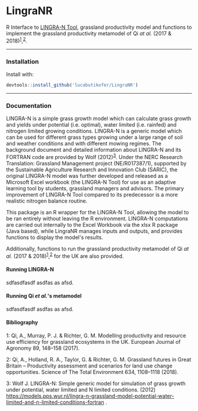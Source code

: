 # LingraNR
R Interface to [LINGRA-N Tool](https://widgets.figshare.com/articles/11359613/embed?show_title=1), grassland productivity model and functions to implement the grassland productivity metamodel of Qi <i>at al.</i> (2017 & 2018)<sup>[1](#foot1)</sup>,<sup>[2](#foot1)</sup>.

***
### Installation

Install with:
```R
devtools::install_github('lucabutikofer/LingraNR')
```

***
### Documentation

LINGRA-N  is a simple  grass growth model which can calculate grass growth and yields under potential (i.e. optimal), water limited (i.e. rainfed) and nitrogen limited growing conditions. LINGRA-N is a generic model which can be used for different grass types growing under a large range of soil and weather conditions and with different mowing regimes. 
The background document and detailed information about LINGRA-N and its FORTRAN code are provided by Wolf (2012)<sup>[3](#footn3)</sup>. Under the NERC Research Translation: Grassland Management project (NE/R017387/1), supported by the Sustainable Agriculture Research and Innovation Club (SARIC), the original LINGRA-N model was further developed and released as a Microsoft Excel workbook (the LINGRA-N Tool) for use as an adaptive learning tool by students, grassland managers and advisors. The primary improvement of LINGRA-N Tool compared to its predecessor is a more realistic nitrogen balance routine.

This package is an R wrapper for the LINGRA-N Tool, allowing the model to be ran entirely without leaving the R environment. LINGRA-N computations are carried out internally to the Excel Workbook via the xlsx R package (Java based), while LingraNR manages inputs and outputs, and provides functions to display the model's results.

Additionally, functions to run the grassland productivity metamodel of Qi <i>at al.</i> (2017 & 2018)<sup>[1](#foot1)</sup>,<sup>[2](#foot1)</sup> for the UK are also provided.

#### Running LINGRA-N

sdfasdfasdf asdfas as afsd.

#### Running Qi <i>et al.</i>'s metamodel

sdfasdfasdf asdfas as afsd.


#### Bibliography

<a name="footn1">1</a>: Qi, A., Murray, P. J. & Richter, G. M. Modelling productivity and resource use efficiency for grassland ecosystems in the UK. European Journal of Agronomy 89, 148–158 (2017).

<a name="footn2">2</a>: Qi, A., Holland, R. A., Taylor, G. & Richter, G. M. Grassland futures in Great Britain – Productivity assessment and scenarios for land use change opportunities. Science of The Total Environment 634, 1108–1118 (2018).

<a name="footn3">3</a>: Wolf J. LINGRA-N: Simple generic model for simulation of grass growth under potential,
water limited and N limited conditions. (2012) https://models.pps.wur.nl/lingra-n-grassland-model-potential-water-limited-and-n-limited-conditions-fortran .

